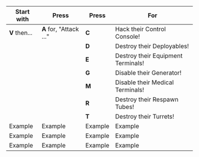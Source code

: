 | Start with    | Press                   | Press   | For                                |
|---------------|-------------------------|---------|------------------------------------|
| **V** then... | **A** for, "Attack ..." | **C**   | Hack their Control Console!        |
|               |                         | **D**   | Destroy their Deployables!         |
|               |                         | **E**   | Destroy their Equipment Terminals! |
|               |                         | **G**   | Disable their Generator!           |
|               |                         | **M**   | Disable their Medical Terminals!   |
|               |                         | **R**   | Destroy their Respawn Tubes!       |
|               |                         | **T**   | Destroy their Turrets!             |
| Example       | Example                 | Example | Example                            |
| Example       | Example                 | Example | Example                            |
| Example       | Example                 | Example | Example                            |